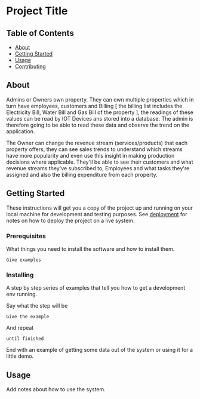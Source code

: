 # Project Title

## Table of Contents

- [About](#about)
- [Getting Started](#getting_started)
- [Usage](#usage)
- [Contributing](../CONTRIBUTING.md)

## About <a name = "about"></a>

Admins or Owners own property. They can own multiple properties which in turn have employees, customers and Billing [ the billing list includes the Electricity Bill, Water Bill and Gas Bill of the property ], the readings of these values can be read by IOT Devices ans stored into a database. The admin is therefore going to be able to read these data and observe the trend on the application.

The Owner can change the revenue stream (services/products) that each property offers, they can see sales trends to understand which streams have more popularity and even use this insight in making production decisions where applicable.
They'll be able to see their customers and what revenue streams they've subscribed to, Employees and what tasks they're assigned and also the billing expenditure from each property.

## Getting Started <a name = "getting_started"></a>

These instructions will get you a copy of the project up and running on your local machine for development and testing purposes. See [deployment](#deployment) for notes on how to deploy the project on a live system.

### Prerequisites

What things you need to install the software and how to install them.

```
Give examples
```

### Installing

A step by step series of examples that tell you how to get a development env running.

Say what the step will be

```
Give the example
```

And repeat

```
until finished
```

End with an example of getting some data out of the system or using it for a little demo.

## Usage <a name = "usage"></a>

Add notes about how to use the system.
